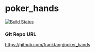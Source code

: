 # poker_hands

[![Build Status](https://api.travis-ci.org/franktang/poker_hands.svg)](https://travis-ci.org/franktang/poker_hands)


### Git Repo URL
https://github.com/franktang/poker_hands
